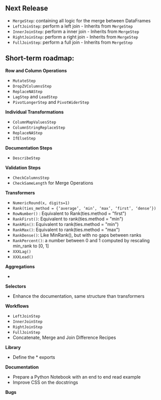 ## Next Release

- `MergeStep`: containing all logic for the merge between DataFrames
- `LeftJoinStep`: perform a left join - Inherits from `MergeStep`
- `InnerJoinStep`: perform a inner join - Inherits from `MergeStep`
- `RightJoinStep`: perform a right join - Inherits from `MergeStep`
- `FullJoinStep`: perform a full join - Inherits from `MergeStep`


## Short-term roadmap:

**Row and Column Operations**

- `MutateStep`
- `DropZVColumnsStep`
- `ReplaceNAStep`
- `LagStep` and `LeadStep`
- `PivotLongerStep` and `PivotWiderStep`

**Individual Transformations**

- `ColumnMapValuesStep`
- `ColumnStringReplaceStep`
- `ReplaceNAStep`
- `IfElseStep`

**Documentation Steps**

- `DescribeStep`

**Validation Steps**

- `CheckColumnsStep`
- `CheckSameLength` for Merge Operations

**Transformers**

- `NumericRound(x, digits=1)`
- `Rank(ties_method = {‘average’, ‘min’, ‘max’, ‘first’, ‘dense’})`
- `RowNumber()` : Equivalent to Rank(ties.method = "first")
- `RankFirst()`: Equivalent to rank(ties.method = "min")
- `RankMin()`: Equivalent to rank(ties.method = "min")
- `RankMax()`: Equivalent to rank(ties.method = "max")
- `RankDense()`: Like MinRank(), but with no gaps between ranks
- `RankPercent()`: a number between 0 and 1 computed by rescaling min_rank to [0, 1]
- `XXXLag()`
- `XXXLead()`

**Aggregations**

-

**Selectors**

- Enhance the documentation, same structure than transformers

**Workflows**

- `LeftJoinStep`
- `InnerJoinStep`
- `RightJoinStep`
- `FullJoinStep`
- Concatenate, Merge and Join Difference Recipes

**Library**

- Define the * exports

**Documentation**

- Prepare a Python Notebook with an end to end read example
- Improve CSS on the docstrings

**Bugs**
